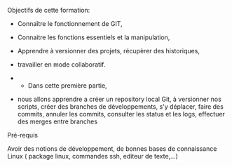 
Objectifs de cette formation:

 - Connaître le fonctionnement de GIT, 
 - Connaitre les fonctions essentiels et la manipulation,
 - Apprendre à versionner des projets, récupèrer des historiques,
 - travailler en mode collaboratif.

- - Dans cette première partie, 

 - nous allons apprendre a créer un repository local Git,
     à versionner nos scripts,
     créer des branches de développements, s'y déplacer, 
     faire des commits,  annuler les commits,
     consulter les status et les logs,
     effectuer des merges entre branches
  
Pré-requis

Avoir des notions de développement, de bonnes bases de connaissance Linux ( package linux, commandes ssh, editeur de texte,...)

